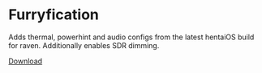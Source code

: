 # Furryfication

Adds thermal, powerhint and audio configs from the latest hentaiOS build for raven. Additionally enables SDR dimming.

[Download](https://github.com/LeddaZ/furryfication/releases)
